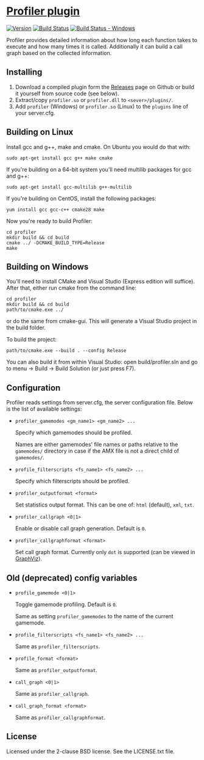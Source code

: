 [Profiler plugin][github]
=========================

[![Version][version_badge]][version]
[![Build Status][build_status]][build]
[![Build Status - Windows][build_status_win]][build_win]

Profiler provides detailed information about how long each function takes to
execute and how many times it is called. Additionally it can build a call
graph based on the collected information.

Installing
----------

1. Download a compiled plugin form the [Releases][download] page on Github or
build it yourself from source code (see below).
2. Extract/copy `profiler.so` or `profiler.dll` to `<sever>/plugins/`.
3. Add `profiler` (Windows) or `profiler.so` (Linux) to the `plugins` line of your server.cfg.

Building on Linux
-----------------

Install gcc and g++, make and cmake. On Ubuntu you would do that with:

```
sudo apt-get install gcc g++ make cmake
```

If you're building on a 64-bit system you'll need multilib packages for gcc and g++:

```
sudo apt-get install gcc-multilib g++-multilib
```

If you're building on CentOS, install the following packages:

```
yum install gcc gcc-c++ cmake28 make
```

Now you're ready to build Profiler:

```
cd profiler
mkdir build && cd build
cmake ../ -DCMAKE_BUILD_TYPE=Release
make
```

Building on Windows
-------------------

You'll need to install CMake and Visual Studio (Express edition will suffice).
After that, either run cmake from the command line:

```
cd profiler
mkdir build && cd build
path/to/cmake.exe ../
```

or do the same from cmake-gui. This will generate a Visual Studio project in
the build folder.

To build the project:

```
path/to/cmake.exe --build . --config Release
```

You can also build it from within Visual Studio: open build/profiler.sln and
go to menu -> Build -> Build Solution (or just press F7).

Configuration
-------------

Profiler reads settings from server.cfg, the server configuration file. Below is
the list of available settings:

*   `profiler_gamemodes <gm_name1> <gm_name2> ...`

    Specify which gamemodes should be profiled.

    Names are either gamemodes' file names or paths relative to the `gamemodes/`
    directory in case if the AMX file is not a direct child of `gamemodes/`.

*   `profile_filterscripts <fs_name1> <fs_name2> ...`

    Specify which filterscripts should be profiled.

*   `profiler_outputformat <format>`

    Set statistics output format. This can be one of: `html` (default), `xml`,
    `txt`.

*   `profiler_callgraph <0|1>`

    Enable or disable call graph generation. Default is `0`.

*   `profiler_callgraphformat <format>`

    Set call graph format. Currently only `dot` is supported (can be viewed
    in [GraphViz][graphviz]).

## Old (deprecated) config variables

*	`profile_gamemode <0|1>`

	Toggle gamemode profiling. Default is `0`.

    Same as setting `profiler_gamemodes` to the name of the current gamemode.

*	`profile_filterscripts <fs_name1> <fs_name2> ...`

	Same as `profiler_filterscripts`.

*	`profile_format <format>`

	Same as `profiler_outputformat`.

*	`call_graph <0|1>`

	Same as `profiler_callgraph`.

*	`call_graph_format <format>`

	Same as `profiler_callgraphformat`.

License
-------

Licensed under the 2-clause BSD license. See the LICENSE.txt file.

[github]: https://github.com/Zeex/samp-plugin-profiler
[version]: http://badge.fury.io/gh/Zeex%2Fsamp-plugin-profiler
[version_badge]: https://badge.fury.io/gh/Zeex%2Fsamp-plugin-profiler.svg
[build]: https://travis-ci.org/Zeex/samp-plugin-profiler
[build_status]: https://travis-ci.org/Zeex/samp-plugin-profiler.svg?branch=master
[build_win]: https://ci.appveyor.com/project/Zeex/samp-plugin-profiler/branch/master
[build_status_win]: https://ci.appveyor.com/api/projects/status/kmv39b0awryjvykq/branch/master?svg=true
[download]: https://github.com/Zeex/samp-plugin-profiler/releases
[graphviz]: http://www.graphviz.org
